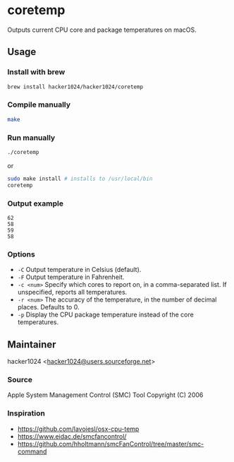 # coretemp

Outputs current CPU core and package temperatures on macOS. 

## Usage 

### Install with brew

```bash
brew install hacker1024/hacker1024/coretemp
```

### Compile manually

```bash
make
```

### Run manually

```bash
./coretemp
```

or

```bash
sudo make install # installs to /usr/local/bin
coretemp
```

### Output example

```
62
58
59
58
```

### Options

 * `-C` Output temperature in Celsius (default).
 * `-F` Output temperature in Fahrenheit.
 * `-c <num>` Specify which cores to report on, in a comma-separated list. If unspecified, reports all temperatures.
 * `-r <num>`  The accuracy of the temperature, in the number of decimal places. Defaults to 0.
 * `-p` Display the CPU package temperature instead of the core temperatures.
 
## Maintainer 

hacker1024 \<hacker1024@users.sourceforge.net\>

### Source 

Apple System Management Control (SMC) Tool 
Copyright (C) 2006

### Inspiration 

 * https://github.com/lavoiesl/osx-cpu-temp
 * https://www.eidac.de/smcfancontrol/
 * https://github.com/hholtmann/smcFanControl/tree/master/smc-command
